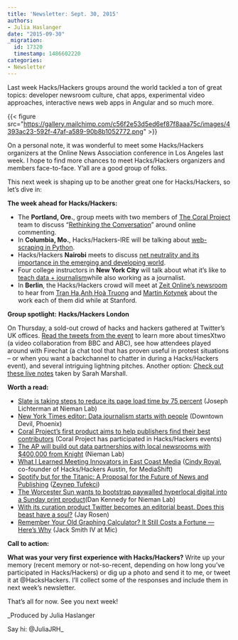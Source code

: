 ```yaml
---
title: 'Newsletter: Sept. 30, 2015'
authors:
- Julia Haslanger
date: "2015-09-30"
_migration:
  id: 17320
  timestamp: 1486602220
categories:
- Newsletter
---
```


Last week Hacks/Hackers groups around the world tackled a ton of great topics: developer newsroom culture, chat apps, experimental video approaches, interactive news web apps in Angular and so much more.

{{< figure src="https://gallery.mailchimp.com/c56f2e53d5ed6ef87f8aaa75c/images/4393ac23-592f-47af-a589-90b8b1052772.png" >}}

On a personal note, it was wonderful to meet some Hacks/Hackers organizers at the Online News Association conference in Los Angeles last week. I hope to find more chances to meet Hacks/Hackers organizers and members face-to-face. Y&#8217;all are a good group of folks.

This next week is shaping up to be another great one for Hacks/Hackers, so let’s dive in:

**The week ahead for Hacks/Hackers:**

  * The **Portland, Ore.**, group meets with two members of [The Coral Project][1] team to discuss &#8220;[Rethinking the Conversation][2]&#8221; around online commenting. 
  * In **Columbia, Mo.**, Hacks/Hackers-IRE will be talking about [web-scraping in Python][3]. 
  * Hacks/Hackers **Nairobi** meets to discuss [net neutrality and its importance in the emerging and developing world][4]. 
  * Four college instructors in **New York City** will talk about what it&#8217;s like to [teach data + journalism][5]while also working as a journalist. 
  * In **Berlin**, the Hacks/Hackers crowd will meet at [Zeit Online&#8217;s newsroom][6] to hear from [Tran Ha][7],[Anh Hoà Truong][8] and [Martin Kotynek][9] about the work each of them did while at Stanford. 

**Group spotlight:** **Hacks/Hackers London**

On Thursday, a sold-out crowd of hacks and hackers gathered at Twitter&#8217;s UK offices. [Read the tweets from the event][10] to learn more about timesXtwo (a video collaboration from BBC and ABC), see how attendees played around with Firechat (a chat tool that has proven useful in protest situations &#8211; or when you want a backchannel to chatter in during a Hacks/Hackers event), and several intriguing lightning pitches. Another option: [Check out these live notes][11] taken by Sarah Marshall.

**Worth a read:**

  * [Slate is taking steps to reduce its page load time by 75 percent][12] (Joseph Lichterman at Nieman Lab) 
  * [New York Times editor: Data journalism starts with people][13] (Downtown Devil, Phoenix) 
  * [Coral Project’s first product aims to help publishers find their best contributors][14] (Coral Project has participated in Hacks/Hackers events) 
  * [The AP will build out data partnerships with local newsrooms with $400,000 from Knight][15] (Nieman Lab) 
  * [What I Learned Meeting Innovators in East Coast Media][16] ([Cindy Royal][17], co-founder of Hacks/Hackers Austin, for MediaShift) 
  * [Spotify but for the Titanic: A Proposal for the Future of News and Publishing][18] ([Zeynep Tufekci][19]) 
  * [The Worcester Sun wants to bootstrap paywalled hyperlocal digital into a Sunday print product][20](Dan Kennedy for Nieman Lab) 
  * [With its curation product Twitter becomes an editorial beast. Does this beast have a soul?][21] (Jay Rosen) 
  * [Remember Your Old Graphing Calculator? It Still Costs a Fortune — Here&#8217;s Why][22] (Jack Smith IV at Mic) 

**Call to action:**

**What was your very first experience with Hacks/Hackers?** Write up your memory (recent memory or not-so-recent, depending on how long you&#8217;ve participated in Hacks/Hackers) or dig up a photo and send it to me, or tweet it at @HacksHackers. I&#8217;ll collect some of the responses and include them in next week&#8217;s newsletter.

That&#8217;s all for now. See you next week!

_Produced by Julia Haslanger

Say hi: @JuliaJRH_

 [1]: http://coralproject.net/
 [2]: http://www.meetup.com/HacksHackersPDX/events/225520073/
 [3]: http://www.meetup.com/hackshackersIRE/events/225427355/
 [4]: http://www.eventbrite.com/e/the-importance-of-internet-freedom-in-the-emerging-and-developing-world-tickets-18779840007
 [5]: http://www.meetup.com/hacks-hackers-nyc/events/225552899/
 [6]: http://www.meetup.com/Hacks-Hackers-Berlin/events/225694122/
 [7]: http://dschool.stanford.edu/bio/tran-ha/
 [8]: http://jsk.stanford.edu/fellows/class-of-2015/anh-hoa-truong/
 [9]: https://twitter.com/martin_k
 [10]: https://storify.com/JuliaJRH/hacks-hackers-london-event
 [11]: https://docs.google.com/document/d/1_4SkeCmLYHTcAxYzOm6809FY6-D2FBy4NB5mBgaasAU/edit
 [12]: http://www.niemanlab.org/2015/09/slate-is-taking-steps-to-reduce-its-page-load-time-by-75-percent/
 [13]: http://downtowndevil.com/2015/09/29/72828/cronkite-mondays-times-sarah-cohen/
 [14]: https://www.washingtonpost.com/pr/wp/2015/09/25/coral-projects-first-product-aims-to-help-publishers-find-their-best-contributors/
 [15]: http://www.niemanlab.org/2015/09/the-ap-will-build-out-data-partnerships-with-local-newsrooms-with-400000-from-knight
 [16]: http://mediashift.org/2015/09/what-i-learned-meeting-innovations-in-east-coast-media/
 [17]: http://www.cindyroyal.com/index.html
 [18]: https://medium.com/message/spotify-but-for-the-titanic-a-proposal-for-the-future-of-news-and-publishing-40c41fbebe7b
 [19]: https://medium.com/@zeynep
 [20]: http://www.niemanlab.org/2015/09/the-worcester-sun-wants-to-bootstrap-paywalled-hyperlocal-digital-into-a-sunday-print-product/
 [21]: http://pressthink.org/2015/09/with-its-curation-product-twitter-becomes-an-editorial-beast-does-this-beast-have-a-soul/
 [22]: http://mic.com/articles/125829/your-old-texas-instruments-graphing-calculator-still-costs-a-fortune-heres-why
